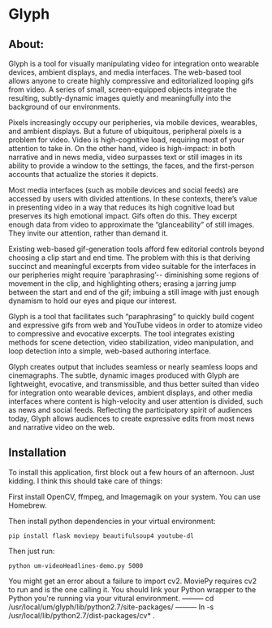 <h1>Glyph</h1>

<h2>About:</h2>

Glyph is a tool for visually manipulating video for integration onto wearable devices, ambient displays, and media interfaces. The web-based tool allows anyone to create highly compressive and editorialized looping gifs from video. A series of small, screen-equipped objects integrate the resulting, subtly-dynamic images quietly and meaningfully into the background of our environments. 

Pixels increasingly occupy our peripheries, via mobile devices, wearables, and ambient displays. But a future of ubiquitous, peripheral pixels is a problem for video. Video is high-cognitive load, requiring most of your attention to take in. On the other hand, video is high-impact: in both narrative and in news media, video surpasses text or still images in its ability to provide a window to the settings, the faces, and the first-person accounts that actualize the stories it depicts.

Most media interfaces (such as mobile devices and social feeds) are accessed by users with divided attentions. In these contexts, there’s value in presenting video in a way that reduces its high cognitive load but preserves its high emotional impact. Gifs often do this. They excerpt enough data from video to approximate the “glanceability” of still images. They invite our attention, rather than demand it.

Existing web-based gif-generation tools afford few editorial controls beyond choosing a clip start and end time. The problem with this is that deriving succinct and meaningful excerpts from video suitable for the interfaces in our peripheries might require 'paraphrasing’-- diminishing some regions of movement in the clip, and highlighting others; erasing a jarring jump between the start and end of the gif; imbuing a still image with just enough dynamism to hold our eyes and pique our interest.

Glyph is a tool that facilitates such “paraphrasing” to quickly build cogent and expressive gifs from web and YouTube videos in order to atomize video to compressive and evocative excerpts. The tool integrates existing methods for scene detection, video stabilization, video manipulation, and loop detection into a simple, web-based authoring interface.

Glyph creates output that includes seamless or nearly seamless loops and cinemagraphs. The subtle, dynamic images produced with Glyph are lightweight, evocative, and transmissible, and thus better suited than video for integration onto wearable devices, ambient displays, and other media interfaces where content is high-velocity and user attention is divided, such as news and social feeds. Reflecting the participatory spirit of audiences today, Glyph allows audiences to create expressive edits from most news and narrative video on the web.

<h2>Installation</h2>

To install this application, first block out a few hours of an afternoon. Just kidding. I think this should take care of things:

First install OpenCV, ffmpeg, and Imagemagik on your system. You can use Homebrew.

Then install python dependencies in your virtual environment:

```
pip install flask moviepy beautifulsoup4 youtube-dl
```

Then just run:

```
python um-videoHeadlines-demo.py 5000
```

You might get an error about a failure to import cv2. MoviePy requires cv2 to run and is the one calling it. You should link your Python wrapper to the Python you're running via your vitural environment. 
——— cd /usr/local/um/glyph/lib/python2.7/site-packages/
——— ln -s /usr/local/lib/python2.7/dist-packages/cv* .

